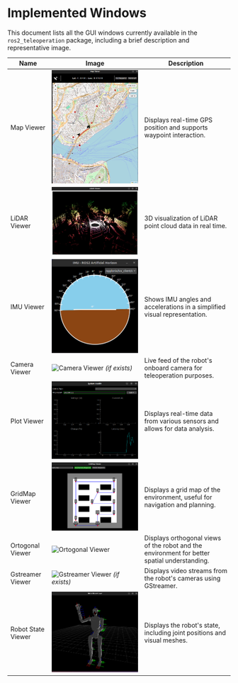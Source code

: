 # Implemented Windows

This document lists all the GUI windows currently available in the `ros2_teleoperation` package, including a brief description and representative image.

| Name           | Image                                                                 | Description                                                                 |
|----------------|------------------------------------------------------------------------|-----------------------------------------------------------------------------|
| Map Viewer     | ![Map Viewer](images/map_viewer.png)                                  | Displays real-time GPS position and supports waypoint interaction.          |
| LiDAR Viewer   | ![LiDAR Viewer](images/lidar_viewer.png)                              | 3D visualization of LiDAR point cloud data in real time.                    |
| IMU Viewer     | ![IMU Viewer](images/imu_viewer.png)                                  | Shows IMU angles and accelerations in a simplified visual representation.   |
| Camera Viewer  | ![Camera Viewer](images/camera_viewer.png) *(if exists)*              | Live feed of the robot's onboard camera for teleoperation purposes.         |
| Plot Viewer    | ![Plot Viewer](images/plot_viewer.png)                                 | Displays real-time data from various sensors and allows for data analysis.  |
| GridMap Viewer | ![GridMap Viewer](images/gridmap_viewer.png)                           | Displays a grid map of the environment, useful for navigation and planning. |
| Ortogonal Viewer | ![Ortogonal Viewer](images/ortogonal_viewer.png)                     | Displays orthogonal views of the robot and the environment for better spatial understanding. |
| Gstreamer Viewer | ![Gstreamer Viewer](images/gstreamer_viewer.png) *(if exists)* | Displays video streams from the robot's cameras using GStreamer.            |
| Robot State Viewer   | ![Robot State](images/robotstate_viewer.png)                                 | Displays the robot's state, including joint positions and visual meshes.    |
